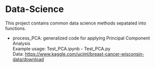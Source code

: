 # Data-Science

This project contains common data science methods sepatated into functions.

- process_PCA: generalized code for applying Principal Component Analysis  
               Example usage: Test_PCA.ipynb - Test_PCA.py   
               Data: https://www.kaggle.com/uciml/breast-cancer-wisconsin-data/download    



 
